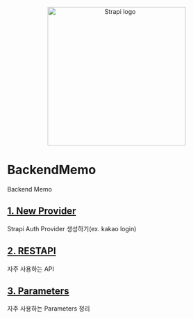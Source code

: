 <p align="center">
  <a href="https://strapi.io">
    <img src="https://strapi.io/assets/strapi-logo-dark.svg" width="318px" alt="Strapi logo" />
  </a>
</p>

# BackendMemo
Backend Memo

## [1. New Provider](https://github.com/Kir93/StrapiMemo/blob/master/NewProvider.md)

Strapi Auth Provider 생성하기(ex. kakao login)

## [2. RESTAPI](https://github.com/Kir93/StrapiMemo/blob/master/RESTAPI.md)

자주 사용하는 API

## [3. Parameters](https://github.com/Kir93/StrapiMemo/blob/master/Parameters.md)

자주 사용하는 Parameters 정리

